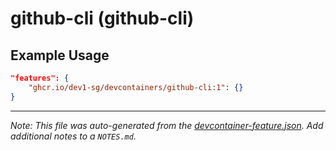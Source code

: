 
# github-cli (github-cli)



## Example Usage

```json
"features": {
    "ghcr.io/dev1-sg/devcontainers/github-cli:1": {}
}
```





---

_Note: This file was auto-generated from the [devcontainer-feature.json](https://github.com/dev1-sg/devcontainers/blob/main/src/features/github-cli/devcontainer-feature.json).  Add additional notes to a `NOTES.md`._
